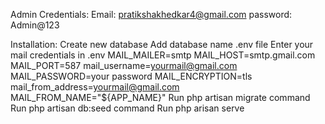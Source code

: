 Admin Credentials:
Email: pratikshakhedkar4@gmail.com
password: Admin@123

Installation:
Create new database
Add database name .env file
Enter your mail credentials in .env
    MAIL_MAILER=smtp
    MAIL_HOST=smtp.gmail.com
    MAIL_PORT=587
    mail_username=yourmail@gmail.com
    MAIL_PASSWORD=your password
    MAIL_ENCRYPTION=tls
    mail_from_address=yourmail@gmail.com
    MAIL_FROM_NAME="${APP_NAME}"
Run php artisan migrate command
Run php artisan db:seed command
Run php arisan serve